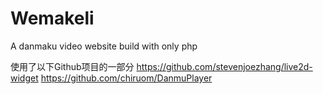 # Wemakeli
A danmaku video website build with only php

使用了以下Github项目的一部分
https://github.com/stevenjoezhang/live2d-widget
https://github.com/chiruom/DanmuPlayer